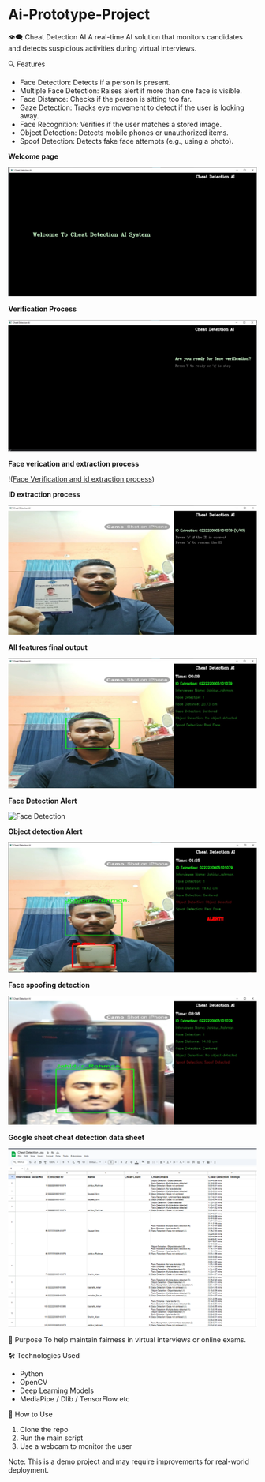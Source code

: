 # Ai-Prototype-Project
👁️‍🗨️ Cheat Detection AI
A real-time AI solution that monitors candidates and detects suspicious activities during virtual interviews.

🔍 Features
- Face Detection: Detects if a person is present.
- Multiple Face Detection: Raises alert if more than one face is visible.
- Face Distance: Checks if the person is sitting too far.
- Gaze Detection: Tracks eye movement to detect if the user is looking away.
- Face Recognition: Verifies if the user matches a stored image.
- Object Detection: Detects mobile phones or unauthorized items.
- Spoof Detection: Detects fake face attempts (e.g., using a photo).


**Welcome page**

![Welcome Page](https://github.com/jahidurmahim/Ai-Prototype-Project/blob/main/Welcome%20page.jpg?raw=true)


**Verification Process**

![Verification Process](https://github.com/jahidurmahim/Ai-Prototype-Project/blob/main/Varification%20Process.jpg?raw=true)


**Face verication and extraction process**

!([Face Verification and id extraction process](https://github.com/jahidurmahim/Ai-Prototype-Project/blob/main/Face%20verification.jpg?raw=true))


**ID extraction process**

![ID extraction](https://github.com/jahidurmahim/Ai-Prototype-Project/blob/main/Id%20extraction.jpg?raw=true)


**All features final output**

![All features detection](https://github.com/jahidurmahim/Ai-Prototype-Project/blob/main/All%20features%20active.jpg?raw=true)


**Face Detection Alert**

![Face Detection]([images/mobile_detection.png](https://github.com/jahidurmahim/Ai-Prototype-Project/blob/main/Face%20detection.jpg?raw=true))


**Object detection Alert**

![Object Detection](https://github.com/jahidurmahim/Ai-Prototype-Project/blob/main/Object%20detecion.jpg?raw=true)


**Face spoofing detection**

![Face spoofing](https://github.com/jahidurmahim/Ai-Prototype-Project/blob/main/Face%20spoofying.jpg?raw=true)


**Google sheet cheat detection data sheet**

![Cheat detection data sheet](https://github.com/jahidurmahim/Ai-Prototype-Project/blob/main/Cheat%20detection%20data%20sheet.png?raw=true)


🎯 Purpose
To help maintain fairness in virtual interviews or online exams.

🛠️ Technologies Used
- Python
- OpenCV
- Deep Learning Models
- MediaPipe / Dlib / TensorFlow etc

📁 How to Use
1. Clone the repo
2. Run the main script
3. Use a webcam to monitor the user

Note: This is a demo project and may require improvements for real-world deployment.

